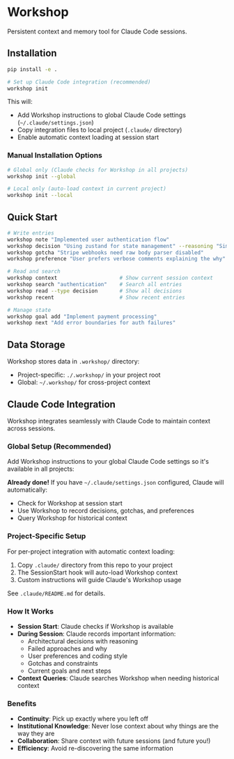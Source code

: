 # Workshop

Persistent context and memory tool for Claude Code sessions.

## Installation

```bash
pip install -e .

# Set up Claude Code integration (recommended)
workshop init
```

This will:
- Add Workshop instructions to global Claude Code settings (`~/.claude/settings.json`)
- Copy integration files to local project (`.claude/` directory)
- Enable automatic context loading at session start

### Manual Installation Options

```bash
# Global only (Claude checks for Workshop in all projects)
workshop init --global

# Local only (auto-load context in current project)
workshop init --local
```

## Quick Start

```bash
# Write entries
workshop note "Implemented user authentication flow"
workshop decision "Using zustand for state management" --reasoning "Simpler API than Redux, better TypeScript support"
workshop gotcha "Stripe webhooks need raw body parser disabled"
workshop preference "User prefers verbose comments explaining the why"

# Read and search
workshop context                    # Show current session context
workshop search "authentication"    # Search all entries
workshop read --type decision       # Show all decisions
workshop recent                     # Show recent entries

# Manage state
workshop goal add "Implement payment processing"
workshop next "Add error boundaries for auth failures"
```

## Data Storage

Workshop stores data in `.workshop/` directory:
- Project-specific: `./.workshop/` in your project root
- Global: `~/.workshop/` for cross-project context

## Claude Code Integration

Workshop integrates seamlessly with Claude Code to maintain context across sessions.

### Global Setup (Recommended)

Add Workshop instructions to your global Claude Code settings so it's available in all projects:

**Already done!** If you have `~/.claude/settings.json` configured, Claude will automatically:
- Check for Workshop at session start
- Use Workshop to record decisions, gotchas, and preferences
- Query Workshop for historical context

### Project-Specific Setup

For per-project integration with automatic context loading:

1. Copy `.claude/` directory from this repo to your project
2. The SessionStart hook will auto-load Workshop context
3. Custom instructions will guide Claude's Workshop usage

See `.claude/README.md` for details.

### How It Works

- **Session Start**: Claude checks if Workshop is available
- **During Session**: Claude records important information:
  - Architectural decisions with reasoning
  - Failed approaches and why
  - User preferences and coding style
  - Gotchas and constraints
  - Current goals and next steps
- **Context Queries**: Claude searches Workshop when needing historical context

### Benefits

- **Continuity**: Pick up exactly where you left off
- **Institutional Knowledge**: Never lose context about why things are the way they are
- **Collaboration**: Share context with future sessions (and future you!)
- **Efficiency**: Avoid re-discovering the same information
